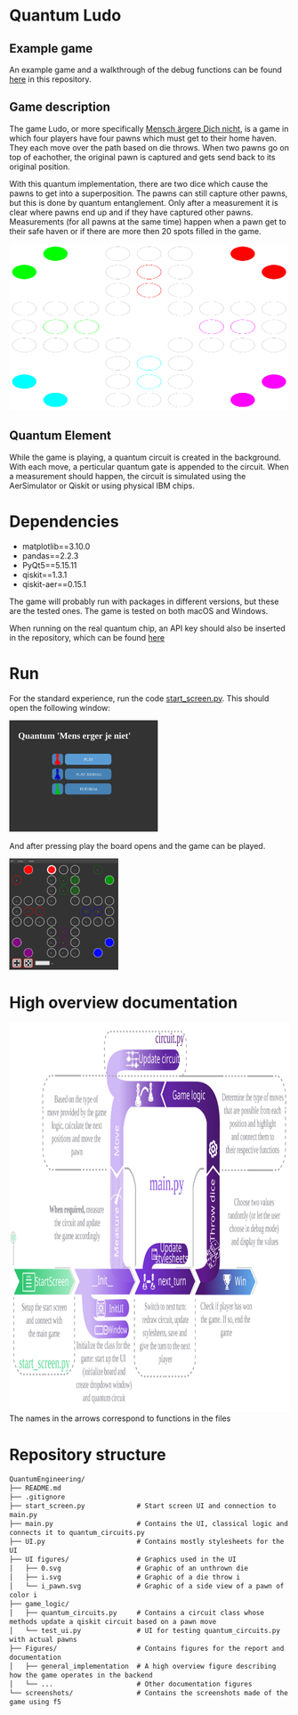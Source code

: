 # Quantum Ludo
## Example game
An example game and a walkthrough of the debug functions can be found [here](https://github.com/SjdTl/QuantumEngineering/blob/main/play.mp4) in this repository.
## Game description
The game Ludo, or more specifically [Mensch ärgere Dich nicht](https://en.wikipedia.org/wiki/Mensch_%C3%A4rgere_Dich_nicht), is a game in which four players have four pawns which must get to their home haven. They each move over the path based on die throws. When two pawns go on top of eachother, the original pawn is captured and gets send back to its original position.

With this quantum implementation, there are two dice which cause the pawns to get into a superposition. The pawns can still capture other pawns, but this is done by quantum entanglement. Only after a measurement it is clear where pawns end up and if they have captured other pawns. Measurements (for all pawns at the same time) happen when a pawn get to their safe haven or if there are more then 20 spots filled in the game.

<img src="https://github.com/SjdTl/QuantumEngineering/blob/main/Figures/board.svg" width="500" height="300" />

## Quantum Element
While the game is playing, a quantum circuit is created in the background. With each move, a perticular quantum gate is appended to the circuit. When a measurement should happen, the circuit is simulated using the AerSimulator or Qiskit or using physical IBM chips.

# Dependencies
- matplotlib==3.10.0
- pandas==2.2.3
- PyQt5==5.15.11
- qiskit==1.3.1
- qiskit-aer==0.15.1

The game will probably run with packages in different versions, but these are the tested ones. The game is tested on both macOS and Windows.

When running on the real quantum chip, an API key should also be inserted in the repository, which can be found [here](https://quantum.ibm.com/)

# Run
For the standard experience, run the code [start_screen.py](https://github.com/SjdTl/QuantumEngineering/blob/main/start_screen.py). 
This should open the following window:

<img src="https://github.com/SjdTl/QuantumEngineering/blob/main/screenshots/start_screen.svg" height="200" />

And after pressing play the board opens and the game can be played.

<img src="https://github.com/SjdTl/QuantumEngineering/blob/main/screenshots/capturing.svg" height = "200" />

# High overview documentation
<img src="https://github.com/SjdTl/QuantumEngineering/blob/main/Figures/coding_flow.svg" height = "700" />
The names in the arrows correspond to functions in the files

# Repository structure
```
QuantumEngineering/
├── README.md         
├── .gitignore         
├── start_screen.py             # Start screen UI and connection to main.py
├── main.py                     # Contains the UI, classical logic and connects it to quantum_circuits.py
├── UI.py                       # Contains mostly stylesheets for the UI 
├── UI figures/                 # Graphics used in the UI
│   ├── 0.svg                   # Graphic of an unthrown die
│   ├── i.svg                   # Graphic of a die throw i
│   └── i_pawn.svg              # Graphic of a side view of a pawn of color i 
├── game_logic/
│   ├── quantum_circuits.py     # Contains a circuit class whose methods update a qiskit circuit based on a pawn move
│   └── test_ui.py              # UI for testing quantum_circuits.py with actual pawns  
├── Figures/                    # Contains figures for the report and documentation
│   ├── general_implementation  # A high overview figure describing how the game operates in the backend
│   └── ...                     # Other documentation figures
└── screenshots/                # Contains the screenshots made of the game using f5
```



